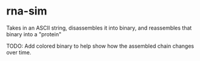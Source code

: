 # rna-sim
Takes in an ASCII string, disassembles it into binary, and reassembles that binary into a "protein"  

TODO:
Add colored binary to help show how the assembled chain changes over time.  
